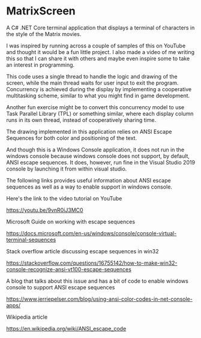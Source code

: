 # MatrixScreen
A C# .NET Core terminal application that displays a terminal of characters in the style of the Matrix movies.

I was inspired by running across a couple of samples of this on YouTube and thought it would be a fun little project.
I also made a video of me writing this so that I can share it with others and maybe even inspire some to take an
interest in programming.

This code uses a single thread to handle the logic and drawing of the screen, while the main thread waits for user
input to exit the program. Concurrency is achieved during the display by implementing a cooperative multitasking scheme,
similar to what you might find in game development.

Another fun exercise might be to convert this concurrency model to use Task Parallel Library (TPL) or something similar,
where each display column runs in its own thread, instead of cooperatively sharing time.

The drawing implemented in this application relies on ANSI Escape Sequences for both color and positioning of the text.

And though this is a Windows Console application, it does not run in the windows console because windows console does
not support, by default, ANSI escape sequences. It does, however, run fine in the Visual Studio 2019 console by
launching it from within visual studio.

The following links provides useful information about ANSI escape sequences as well as a way to enable support
in windows console.



Here's the link to the video tutorial on YouTube

https://youtu.be/9vnR0iJ3MC0



Microsoft Guide on working with escape sequences

https://docs.microsoft.com/en-us/windows/console/console-virtual-terminal-sequences



Stack overflow article discussing escape sequences in win32

https://stackoverflow.com/questions/16755142/how-to-make-win32-console-recognize-ansi-vt100-escape-sequences



A blog that talks about this issue and has a bit of code to enable windows console to support ANSI escape sequences

https://www.jerriepelser.com/blog/using-ansi-color-codes-in-net-console-apps/



Wikipedia article

https://en.wikipedia.org/wiki/ANSI_escape_code

